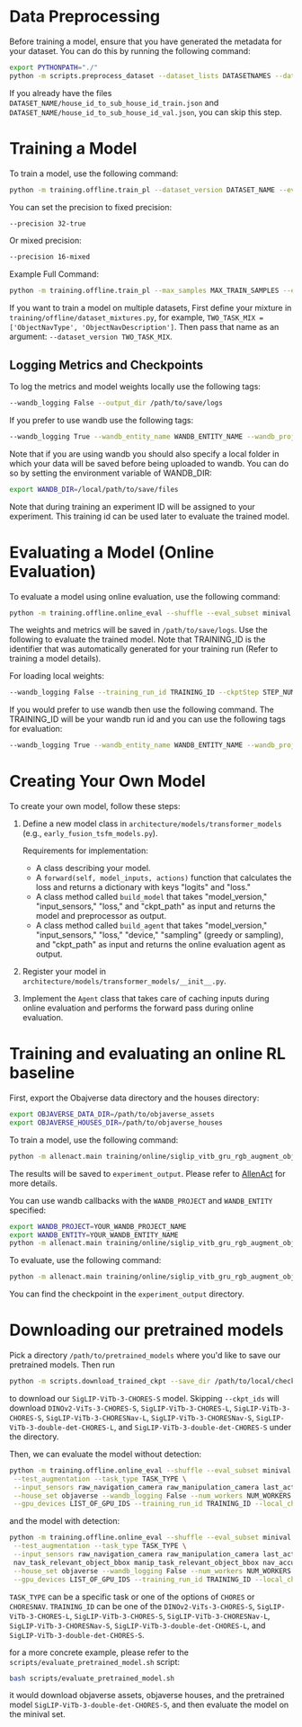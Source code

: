 # Data Preprocessing

Before training a model, ensure that you have generated the metadata for your dataset. You can do this by running the following command:

```bash
export PYTHONPATH="./"
python -m scripts.preprocess_dataset --dataset_lists DATASETNAMES --dataset_path /data/datasets
```

If you already have the files `DATASET_NAME/house_id_to_sub_house_id_train.json` and `DATASET_NAME/house_id_to_sub_house_id_val.json`, you can skip this step.

# Training a Model

To train a model, use the following command:

```bash
python -m training.offline.train_pl --dataset_version DATASET_NAME --eval_every 50 --precision PRECISION_TYPE --input_sensors LIST__OF_SENSORS --per_gpu_batch PER_GPU_BATCH_SIZE --sliding_window 50 --model MODEL_NAME --model_version base  --lr BASE_LEARNING_RATE
```

You can set the precision to fixed precision:

```bash
--precision 32-true
```

Or mixed precision:

```bash
--precision 16-mixed
```

Example Full Command:

```bash
python -m training.offline.train_pl --max_samples MAX_TRAIN_SAMPLES --eval_max_samples MAX_EVAL_SAMPLES --eval_every EVAL_EPOCH_FREQ --save_every SAVE_EPOCH_FREQ --model_version siglip_base_3 --sliding_window 4 --per_gpu_batch 3 --lr 0.0002 --data_dir DATASET_DIR --dataset_version CHORES --model EarlyFusionCnnTransformer --input_sensors raw_navigation_camera raw_manipulation_camera last_actions an_object_is_in_hand --precision 16-mixed --loss action --max_epochs MAX_EPOCH --resume_local --output_dir /path/to/save/logs --num_nodes NUM_NODES
```

If you want to train a model on multiple datasets, First define your mixture in `training/offline/dataset_mixtures.py`, for example, `TWO_TASK_MIX = ['ObjectNavType', 'ObjectNavDescription']`. Then pass that name as an argument: `--dataset_version TWO_TASK_MIX`.


## Logging Metrics and Checkpoints
To log the metrics and model weights locally use the following tags:

```bash
--wandb_logging False --output_dir /path/to/save/logs
```

If you prefer to use wandb use the following tags:

```bash
--wandb_logging True --wandb_entity_name WANDB_ENTITY_NAME --wandb_project_name WANDB_PROJECT_NAME
```

Note that if you are using wandb you should also specify a local folder in which your data will be saved before being uploaded to wandb. You can do so by setting the environment variable of WANDB_DIR:

```bash
export WANDB_DIR=/local/path/to/save/files
```

Note that during training an experiment ID will be assigned to your experiment. This training id can be used later to evaluate the trained model. 



# Evaluating a Model (Online Evaluation)

To evaluate a model using online evaluation, use the following command:


```bash
python -m training.offline.online_eval --shuffle --eval_subset minival --output_basedir /path/to/save/logs --test_augmentation --task_type TASK_TYPE --input_sensors raw_navigation_camera raw_manipulation_camera last_actions an_object_is_in_hand --house_set objaverse --training_run_id TRAINING_ID --ckptStep STEP_NUMBER --num_workers NUM_WORKERS --gpu_devices LIST_OF_GPU_IDS
```


The weights and metrics will be saved in `/path/to/save/logs`. Use the following to evaluate the trained model. Note that TRAINING_ID is the identifier that was automatically generated for your training run (Refer to training a model details).

For loading local weights:

```bash
--wandb_logging False --training_run_id TRAINING_ID --ckptStep STEP_NUMBER --local_checkpoint_dir /path/to/local/checkpoints/
```

If you would prefer to use wandb then use the following command. The TRAINING_ID will be your wandb run id and you can use the following tags for evaluation:

```bash
--wandb_logging True --wandb_entity_name WANDB_ENTITY_NAME --wandb_project_name WANDB_PROJECT_NAME --training_run_id TRAINING_ID
```


# Creating Your Own Model

To create your own model, follow these steps:

1. Define a new model class in `architecture/models/transformer_models` (e.g., `early_fusion_tsfm_models.py`).

   Requirements for implementation:

   - A class describing your model.
   - A `forward(self, model_inputs, actions)` function that calculates the loss and returns a dictionary with keys "logits" and "loss."
   - A class method called `build_model` that takes "model_version," "input_sensors," "loss," and "ckpt_path" as input and returns the model and preprocessor as output.
   - A class method called `build_agent` that takes "model_version," "input_sensors," "loss," "device," "sampling" (greedy or sampling), and "ckpt_path" as input and returns the online evaluation agent as output.

2. Register your model in `architecture/models/transformer_models/__init__.py`.

3. Implement the `Agent` class that takes care of caching inputs during online evaluation and performs the forward pass during online evaluation.

# Training and evaluating an online RL baseline

First, export the Obajverse data directory and the houses directory:

```bash
export OBJAVERSE_DATA_DIR=/path/to/objaverse_assets
export OBJAVERSE_HOUSES_DIR=/path/to/objaverse_houses
```

To train a model, use the following command:

```bash
python -m allenact.main training/online/siglip_vitb_gru_rgb_augment_objectnav
```

The results will be saved to `experiment_output`. Please refer to [AllenAct](https://allenact.org/) for more details.

You can use wandb callbacks with the `WANDB_PROJECT` and `WANDB_ENTITY` specified:

```bash
export WANDB_PROJECT=YOUR_WANDB_PROJECT_NAME
export WANDB_ENTITY=YOUR_WANDB_ENTITY_NAME
python -m allenact.main training/online/siglip_vitb_gru_rgb_augment_objectnav --callbacks wandb_logging_callback
```

To evaluate, use the following command:

```bash
python -m allenact.main training/online/siglip_vitb_gru_rgb_augment_objectnav -c /path/to/checkpoint --eval
```

You can find the checkpoint in the `experiment_output` directory.


# Downloading our pretrained models

Pick a directory `/path/to/pretrained_models` where you'd like to save our pretrained models. Then run 
```bash
python -m scripts.download_trained_ckpt --save_dir /path/to/local/checkpoints --ckpt_ids SigLIP-ViTb-3-CHORES-S
```
to download our `SigLIP-ViTb-3-CHORES-S` model. Skipping `--ckpt_ids` will download `DINOv2-ViTs-3-CHORES-S`,
`SigLIP-ViTb-3-CHORES-L`, `SigLIP-ViTb-3-CHORES-S`, `SigLIP-ViTb-3-CHORESNav-L`, `SigLIP-ViTb-3-CHORESNav-S`,
`SigLIP-ViTb-3-double-det-CHORES-L`, and `SigLIP-ViTb-3-double-det-CHORES-S` under the directory.

Then, we can evaluate the model without detection:

```bash
python -m training.offline.online_eval --shuffle --eval_subset minival --output_basedir /path/to/save/logs \
 --test_augmentation --task_type TASK_TYPE \
 --input_sensors raw_navigation_camera raw_manipulation_camera last_actions an_object_is_in_hand \
 --house_set objaverse --wandb_logging False --num_workers NUM_WORKERS \
 --gpu_devices LIST_OF_GPU_IDS --training_run_id TRAINING_ID --local_checkpoint_dir /path/to/local/checkpoints
```

and the model with detection:

```bash
python -m training.offline.online_eval --shuffle --eval_subset minival --output_basedir /path/to/save/logs \
 --test_augmentation --task_type TASK_TYPE \
 --input_sensors raw_navigation_camera raw_manipulation_camera last_actions an_object_is_in_hand \
 nav_task_relevant_object_bbox manip_task_relevant_object_bbox nav_accurate_object_bbox manip_accurate_object_bbox \
 --house_set objaverse --wandb_logging False --num_workers NUM_WORKERS \
 --gpu_devices LIST_OF_GPU_IDS --training_run_id TRAINING_ID --local_checkpoint_dir /path/to/local/checkpoints
```

`TASK_TYPE` can be a specific task or one of the options of `CHORES` or `CHORESNAV`. `TRAINING_ID` can be one of the `DINOv2-ViTs-3-CHORES-S`,
`SigLIP-ViTb-3-CHORES-L`, `SigLIP-ViTb-3-CHORES-S`, `SigLIP-ViTb-3-CHORESNav-L`, `SigLIP-ViTb-3-CHORESNav-S`,
`SigLIP-ViTb-3-double-det-CHORES-L`, and `SigLIP-ViTb-3-double-det-CHORES-S`.

for a more concrete example, please refer to the `scripts/evaluate_pretrained_model.sh` script:

 ```bash
bash scripts/evaluate_pretrained_model.sh
 ```

it would download objaverse assets, objaverse houses, and the pretrained model `SigLIP-ViTb-3-double-det-CHORES-S`, and then evaluate the model on the minival set.